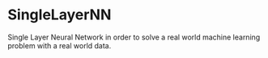 # SingleLayerNN
 Single Layer Neural Network in order to solve a real world machine learning problem with a real world data.
